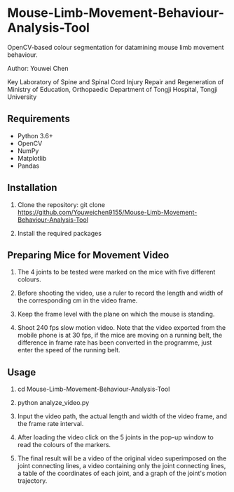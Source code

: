 # Mouse-Limb-Movement-Behaviour-Analysis-Tool

OpenCV-based colour segmentation for datamining mouse limb movement behaviour.

Author: Youwei Chen 

Key Laboratory of Spine and Spinal Cord Injury Repair and Regeneration of Ministry of Education, Orthopaedic Department of Tongji Hospital, Tongji University

## Requirements

- Python 3.6+
- OpenCV
- NumPy
- Matplotlib
- Pandas

## Installation

1. Clone the repository:
git clone https://github.com/Youweichen9155/Mouse-Limb-Movement-Behaviour-Analysis-Tool

2. Install the required packages


## Preparing Mice for Movement Video

1. The 4 joints to be tested were marked on the mice with five different colours.

2. Before shooting the video, use a ruler to record the length and width of the corresponding cm in the video frame.

3. Keep the frame level with the plane on which the mouse is standing.

4. Shoot 240 fps slow motion video. Note that the video exported from the mobile phone is at 30 fps, if the mice are moving on a running belt, the difference in frame rate has been converted in the programme, just enter the speed of the running belt.

## Usage

1. cd Mouse-Limb-Movement-Behaviour-Analysis-Tool

1. python analyze_video.py

2. Input the video path, the actual length and width of the video frame, and the frame rate interval.

3. After loading the video click on the 5 joints in the pop-up window to read the colours of the markers.

4. The final result will be a video of the original video superimposed on the joint connecting lines, a video containing only the joint connecting lines, a table of the coordinates of each joint, and a graph of the joint's motion trajectory.
